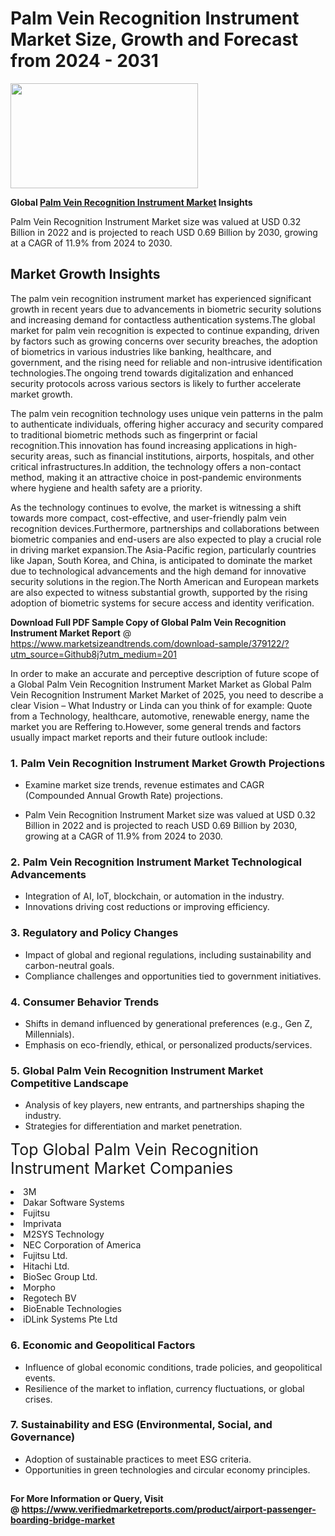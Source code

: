 <H1>Palm Vein Recognition Instrument Market Size, Growth and Forecast from 2024 - 2031</H1><img class="aligncenter size-medium wp-image-584254" src="https://thirdeyenews.in/wp-content/uploads/2024/09/Global-Market-Research-300x168.jpeg" alt="" width="300" height="168" /><p><strong>Global&nbsp;<a href="https://www.marketsizeandtrends.com/download-sample/379122/?utm_source=Github8j?utm_medium=201">Palm Vein Recognition Instrument Market</a> Insights</strong></p><p>Palm Vein Recognition Instrument Market size was valued at USD 0.32 Billion in 2022 and is projected to reach USD 0.69 Billion by 2030, growing at a CAGR of 11.9% from 2024 to 2030.</p><p><h2>Market Growth Insights</h2> <p>The palm vein recognition instrument market has experienced significant growth in recent years due to advancements in biometric security solutions and increasing demand for contactless authentication systems.The global market for palm vein recognition is expected to continue expanding, driven by factors such as growing concerns over security breaches, the adoption of biometrics in various industries like banking, healthcare, and government, and the rising need for reliable and non-intrusive identification technologies.The ongoing trend towards digitalization and enhanced security protocols across various sectors is likely to further accelerate market growth.</p> <p>The palm vein recognition technology uses unique vein patterns in the palm to authenticate individuals, offering higher accuracy and security compared to traditional biometric methods such as fingerprint or facial recognition.This innovation has found increasing applications in high-security areas, such as financial institutions, airports, hospitals, and other critical infrastructures.In addition, the technology offers a non-contact method, making it an attractive choice in post-pandemic environments where hygiene and health safety are a priority.</p> <p>As the technology continues to evolve, the market is witnessing a shift towards more compact, cost-effective, and user-friendly palm vein recognition devices.Furthermore, partnerships and collaborations between biometric companies and end-users are also expected to play a crucial role in driving market expansion.The Asia-Pacific region, particularly countries like Japan, South Korea, and China, is anticipated to dominate the market due to technological advancements and the high demand for innovative security solutions in the region.The North American and European markets are also expected to witness substantial growth, supported by the rising adoption of biometric systems for secure access and identity verification.</p> <p><span class=""><strong>Download Full PDF Sample Copy of Global Palm Vein Recognition Instrument Market Report</strong> @ <a href="https://www.marketsizeandtrends.com/download-sample/379122/?utm_source=Github8j?utm_medium=201" target="_blank">https://www.marketsizeandtrends.com/download-sample/379122/?utm_source=Github8j?utm_medium=201</a></span></p><p>In order to make an accurate and perceptive description of future scope of a Global&nbsp;Palm Vein Recognition Instrument Market Market as Global&nbsp;Palm Vein Recognition Instrument Market Market of 2025, you need to describe a clear Vision &ndash; What Industry or Linda can you think of for example: Quote from a Technology, healthcare, automotive, renewable energy, name the market you are Reffering to.However, some general trends and factors usually impact market reports and their future outlook include:</p><h3>1.&nbsp;<strong>Palm Vein Recognition Instrument Market Growth Projections</strong></h3><ul><li>Examine market size trends, revenue estimates and CAGR (Compounded Annual Growth Rate) projections.</li><li><p>Palm Vein Recognition Instrument Market size was valued at USD 0.32 Billion in 2022 and is projected to reach USD 0.69 Billion by 2030, growing at a CAGR of 11.9% from 2024 to 2030.</p></li></ul><h3>2.&nbsp;<strong>Palm Vein Recognition Instrument Market Technological Advancements</strong></h3><ul><li>Integration of AI, IoT, blockchain, or automation in the industry.</li><li>Innovations driving cost reductions or improving efficiency.</li></ul><h3>3.&nbsp;<strong>Regulatory and Policy Changes</strong></h3><ul><li>Impact of global and regional regulations, including sustainability and carbon-neutral goals.</li><li>Compliance challenges and opportunities tied to government initiatives.</li></ul><h3>4.&nbsp;<strong>Consumer Behavior Trends</strong></h3><ul><li>Shifts in demand influenced by generational preferences (e.g., Gen Z, Millennials).</li><li>Emphasis on eco-friendly, ethical, or personalized products/services.</li></ul><h3>5.&nbsp;<strong>Global Palm Vein Recognition Instrument Market Competitive Landscape</strong></h3><ul><li>Analysis of key players, new entrants, and partnerships shaping the industry.</li><li>Strategies for differentiation and market penetration.</li></ul><p data-pm-slice="1 1 []"><span style="color: inherit; font-family: inherit; font-size: 25px;">Top Global Palm Vein Recognition Instrument Market Companies</span></p><div class="" data-test-id=""><p><li>3M</li><li> Dakar Software Systems</li><li> Fujitsu</li><li> Imprivata</li><li> M2SYS Technology</li><li> NEC Corporation of America</li><li> Fujitsu Ltd.</li><li> Hitachi Ltd.</li><li> BioSec Group Ltd.</li><li> Morpho</li><li> Regotech BV</li><li> BioEnable Technologies</li><li> iDLink Systems Pte Ltd</li></p></div><h3>6.&nbsp;<strong>Economic and Geopolitical Factors</strong></h3><ul><li>Influence of global economic conditions, trade policies, and geopolitical events.</li><li>Resilience of the market to inflation, currency fluctuations, or global crises.</li></ul><h3>7.&nbsp;<strong>Sustainability and ESG (Environmental, Social, and Governance)</strong></h3><ul><li>Adoption of sustainable practices to meet ESG criteria.</li><li>Opportunities in green technologies and circular economy principles.</li></ul><h2><strong style="font-size: 14px;">For More Information or Query, Visit @&nbsp;</strong><a style="background-color: #ffffff; font-size: 14px;" href="https://www.marketsizeandtrends.com/report/palm-vein-recognition-instrument-market/" target="_blank">https://www.verifiedmarketreports.com/product/airport-passenger-boarding-bridge-market</a></h2>
